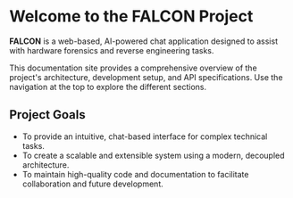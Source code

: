 # Welcome to the FALCON Project

**FALCON** is a web-based, AI-powered chat application designed to assist with hardware forensics and reverse engineering tasks.

This documentation site provides a comprehensive overview of the project's architecture, development setup, and API specifications. Use the navigation at the top to explore the different sections.

## Project Goals

* To provide an intuitive, chat-based interface for complex technical tasks.
* To create a scalable and extensible system using a modern, decoupled architecture.
* To maintain high-quality code and documentation to facilitate collaboration and future development.